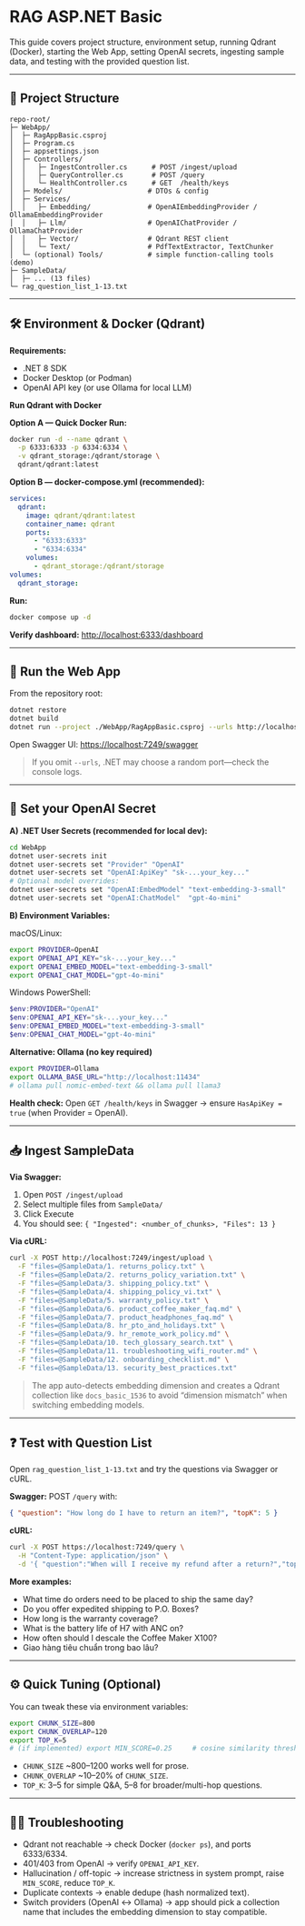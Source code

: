 # RAG ASP.NET Basic

This guide covers project structure, environment setup, running Qdrant (Docker), starting the Web App, setting OpenAI secrets, ingesting sample data, and testing with the provided question list.

---

## 📁 Project Structure

```
repo-root/
├─ WebApp/
│  ├─ RagAppBasic.csproj
│  ├─ Program.cs
│  ├─ appsettings.json
│  ├─ Controllers/
│  │   ├─ IngestController.cs      # POST /ingest/upload
│  │   ├─ QueryController.cs       # POST /query
│  │   └─ HealthController.cs      # GET  /health/keys
│  ├─ Models/                     # DTOs & config
│  ├─ Services/
│  │   ├─ Embedding/              # OpenAIEmbeddingProvider / OllamaEmbeddingProvider
│  │   ├─ Llm/                    # OpenAIChatProvider / OllamaChatProvider
│  │   ├─ Vector/                 # Qdrant REST client
│  │   └─ Text/                   # PdfTextExtractor, TextChunker
│  └─ (optional) Tools/           # simple function-calling tools (demo)
├─ SampleData/
│  ├─ ... (13 files)
└─ rag_question_list_1-13.txt
```

---

## 🛠️ Environment & Docker (Qdrant)

**Requirements:**
- .NET 8 SDK
- Docker Desktop (or Podman)
- OpenAI API key (or use Ollama for local LLM)

**Run Qdrant with Docker**

**Option A — Quick Docker Run:**
```sh
docker run -d --name qdrant \
  -p 6333:6333 -p 6334:6334 \
  -v qdrant_storage:/qdrant/storage \
  qdrant/qdrant:latest
```

**Option B — docker-compose.yml (recommended):**
```yaml
services:
  qdrant:
    image: qdrant/qdrant:latest
    container_name: qdrant
    ports:
      - "6333:6333"
      - "6334:6334"
    volumes:
      - qdrant_storage:/qdrant/storage
volumes:
  qdrant_storage:
```

**Run:**
```sh
docker compose up -d
```

**Verify dashboard:** [http://localhost:6333/dashboard](http://localhost:6333/dashboard)

---

## 🚀 Run the Web App

From the repository root:
```sh
dotnet restore
dotnet build
dotnet run --project ./WebApp/RagAppBasic.csproj --urls http://localhost:5000
```

Open Swagger UI:
[https://localhost:7249/swagger](http://localhost:5154/swagger)

> If you omit `--urls`, .NET may choose a random port—check the console logs.

---

## 🔑 Set your OpenAI Secret

**A) .NET User Secrets (recommended for local dev):**
```sh
cd WebApp
dotnet user-secrets init
dotnet user-secrets set "Provider" "OpenAI"
dotnet user-secrets set "OpenAI:ApiKey" "sk-...your_key..."
# Optional model overrides:
dotnet user-secrets set "OpenAI:EmbedModel" "text-embedding-3-small"
dotnet user-secrets set "OpenAI:ChatModel"  "gpt-4o-mini"
```

**B) Environment Variables:**

macOS/Linux:
```sh
export PROVIDER=OpenAI
export OPENAI_API_KEY="sk-...your_key..."
export OPENAI_EMBED_MODEL="text-embedding-3-small"
export OPENAI_CHAT_MODEL="gpt-4o-mini"
```

Windows PowerShell:
```powershell
$env:PROVIDER="OpenAI"
$env:OPENAI_API_KEY="sk-...your_key..."
$env:OPENAI_EMBED_MODEL="text-embedding-3-small"
$env:OPENAI_CHAT_MODEL="gpt-4o-mini"
```

**Alternative: Ollama (no key required)**
```sh
export PROVIDER=Ollama
export OLLAMA_BASE_URL="http://localhost:11434"
# ollama pull nomic-embed-text && ollama pull llama3
```

**Health check:**
Open `GET /health/keys` in Swagger → ensure `HasApiKey = true` (when Provider = OpenAI).

---

## 📥 Ingest SampleData

**Via Swagger:**
1. Open `POST /ingest/upload`
2. Select multiple files from `SampleData/`
3. Click Execute
4. You should see: `{ "Ingested": <number_of_chunks>, "Files": 13 }`

**Via cURL:**
```sh
curl -X POST http://localhost:7249/ingest/upload \
  -F "files=@SampleData/1. returns_policy.txt" \
  -F "files=@SampleData/2. returns_policy_variation.txt" \
  -F "files=@SampleData/3. shipping_policy.txt" \
  -F "files=@SampleData/4. shipping_policy_vi.txt" \
  -F "files=@SampleData/5. warranty_policy.txt" \
  -F "files=@SampleData/6. product_coffee_maker_faq.md" \
  -F "files=@SampleData/7. product_headphones_faq.md" \
  -F "files=@SampleData/8. hr_pto_and_holidays.txt" \
  -F "files=@SampleData/9. hr_remote_work_policy.md" \
  -F "files=@SampleData/10. tech_glossary_search.txt" \
  -F "files=@SampleData/11. troubleshooting_wifi_router.md" \
  -F "files=@SampleData/12. onboarding_checklist.md" \
  -F "files=@SampleData/13. security_best_practices.txt"
```

> The app auto-detects embedding dimension and creates a Qdrant collection like `docs_basic_1536` to avoid “dimension mismatch” when switching embedding models.

---

## ❓ Test with Question List

Open `rag_question_list_1-13.txt` and try the questions via Swagger or cURL.

**Swagger:**
POST `/query` with:
```json
{ "question": "How long do I have to return an item?", "topK": 5 }
```

**cURL:**
```sh
curl -X POST https://localhost:7249/query \
  -H "Content-Type: application/json" \
  -d '{ "question":"When will I receive my refund after a return?","topK":5 }'
```

**More examples:**
- What time do orders need to be placed to ship the same day?
- Do you offer expedited shipping to P.O. Boxes?
- How long is the warranty coverage?
- What is the battery life of H7 with ANC on?
- How often should I descale the Coffee Maker X100?
- Giao hàng tiêu chuẩn trong bao lâu?

---

## ⚙️ Quick Tuning (Optional)

You can tweak these via environment variables:
```sh
export CHUNK_SIZE=800
export CHUNK_OVERLAP=120
export TOP_K=5
# (if implemented) export MIN_SCORE=0.25     # cosine similarity threshold
```

- `CHUNK_SIZE` ~800–1200 works well for prose.
- `CHUNK_OVERLAP` ~10–20% of `CHUNK_SIZE`.
- `TOP_K`: 3–5 for simple Q&A, 5–8 for broader/multi-hop questions.

---

## 🧑‍💻 Troubleshooting

- Qdrant not reachable → check Docker (`docker ps`), and ports 6333/6334.
- 401/403 from OpenAI → verify `OPENAI_API_KEY`.
- Hallucination / off-topic → increase strictness in system prompt, raise `MIN_SCORE`, reduce `TOP_K`.
- Duplicate contexts → enable dedupe (hash normalized text).
- Switch providers (OpenAI ↔ Ollama) → app should pick a collection name that includes the embedding dimension to stay compatible.